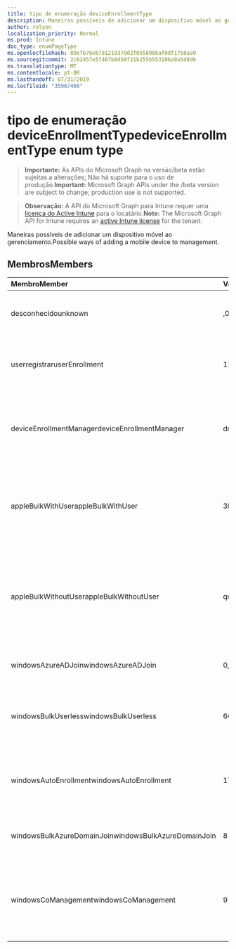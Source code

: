 ```yaml
---
title: tipo de enumeração deviceEnrollmentType
description: Maneiras possíveis de adicionar um dispositivo móvel ao gerenciamento.
author: rolyon
localization_priority: Normal
ms.prod: Intune
doc_type: enumPageType
ms.openlocfilehash: 89efb76eb78121937dd2f0558986af0df1750aa9
ms.sourcegitcommit: 2c62457e57467b8d50f21b255b553106a9a5d8d6
ms.translationtype: MT
ms.contentlocale: pt-BR
ms.lasthandoff: 07/31/2019
ms.locfileid: "35967466"
---
```

# <a name="deviceenrollmenttype-enum-type"></a><span data-ttu-id="fde1d-103">tipo de enumeração deviceEnrollmentType</span><span class="sxs-lookup"><span data-stu-id="fde1d-103">deviceEnrollmentType enum type</span></span>

> <span data-ttu-id="fde1d-104">**Importante:** As APIs do Microsoft Graph na versão/beta estão sujeitas a alterações; Não há suporte para o uso de produção.</span><span class="sxs-lookup"><span data-stu-id="fde1d-104">**Important:** Microsoft Graph APIs under the /beta version are subject to change; production use is not supported.</span></span>

> <span data-ttu-id="fde1d-105">**Observação:** A API do Microsoft Graph para Intune requer uma [licença do Active Intune](https://go.microsoft.com/fwlink/?linkid=839381) para o locatário.</span><span class="sxs-lookup"><span data-stu-id="fde1d-105">**Note:** The Microsoft Graph API for Intune requires an [active Intune license](https://go.microsoft.com/fwlink/?linkid=839381) for the tenant.</span></span>

<span data-ttu-id="fde1d-106">Maneiras possíveis de adicionar um dispositivo móvel ao gerenciamento.</span><span class="sxs-lookup"><span data-stu-id="fde1d-106">Possible ways of adding a mobile device to management.</span></span>

## <a name="members"></a><span data-ttu-id="fde1d-107">Membros</span><span class="sxs-lookup"><span data-stu-id="fde1d-107">Members</span></span>
|<span data-ttu-id="fde1d-108">Membro</span><span class="sxs-lookup"><span data-stu-id="fde1d-108">Member</span></span>|<span data-ttu-id="fde1d-109">Valor</span><span class="sxs-lookup"><span data-stu-id="fde1d-109">Value</span></span>|<span data-ttu-id="fde1d-110">Descrição</span><span class="sxs-lookup"><span data-stu-id="fde1d-110">Description</span></span>|
|:---|:---|:---|
|<span data-ttu-id="fde1d-111">desconhecido</span><span class="sxs-lookup"><span data-stu-id="fde1d-111">unknown</span></span>|<span data-ttu-id="fde1d-112">,0</span><span class="sxs-lookup"><span data-stu-id="fde1d-112">0</span></span>|<span data-ttu-id="fde1d-113">O valor padrão, o tipo de registro não foi coletado.</span><span class="sxs-lookup"><span data-stu-id="fde1d-113">Default value, enrollment type was not collected.</span></span>|
|<span data-ttu-id="fde1d-114">userregistrar</span><span class="sxs-lookup"><span data-stu-id="fde1d-114">userEnrollment</span></span>|<span data-ttu-id="fde1d-115">1</span><span class="sxs-lookup"><span data-stu-id="fde1d-115">1</span></span>|<span data-ttu-id="fde1d-116">Registro controlado pelo usuário por meio do canal BYOD.</span><span class="sxs-lookup"><span data-stu-id="fde1d-116">User driven enrollment through BYOD channel.</span></span>|
|<span data-ttu-id="fde1d-117">deviceEnrollmentManager</span><span class="sxs-lookup"><span data-stu-id="fde1d-117">deviceEnrollmentManager</span></span>|<span data-ttu-id="fde1d-118">duas</span><span class="sxs-lookup"><span data-stu-id="fde1d-118">2</span></span>|<span data-ttu-id="fde1d-119">Registro de usuário com uma conta de Gerenciador de registro de dispositivo.</span><span class="sxs-lookup"><span data-stu-id="fde1d-119">User enrollment with a device enrollment manager account.</span></span>|
|<span data-ttu-id="fde1d-120">appleBulkWithUser</span><span class="sxs-lookup"><span data-stu-id="fde1d-120">appleBulkWithUser</span></span>|<span data-ttu-id="fde1d-121">3D</span><span class="sxs-lookup"><span data-stu-id="fde1d-121">3</span></span>|<span data-ttu-id="fde1d-122">Inscrição em massa da Apple com o desafio do usuário.</span><span class="sxs-lookup"><span data-stu-id="fde1d-122">Apple bulk enrollment with user challenge.</span></span> <span data-ttu-id="fde1d-123">(DEP, Apple Configurator)</span><span class="sxs-lookup"><span data-stu-id="fde1d-123">(DEP, Apple Configurator)</span></span>|
|<span data-ttu-id="fde1d-124">appleBulkWithoutUser</span><span class="sxs-lookup"><span data-stu-id="fde1d-124">appleBulkWithoutUser</span></span>|<span data-ttu-id="fde1d-125">quatro</span><span class="sxs-lookup"><span data-stu-id="fde1d-125">4</span></span>|<span data-ttu-id="fde1d-126">Inscrição em massa da Apple sem o desafio do usuário.</span><span class="sxs-lookup"><span data-stu-id="fde1d-126">Apple bulk enrollment without user challenge.</span></span> <span data-ttu-id="fde1d-127">(DEP, Apple Configurator, configuração móvel)</span><span class="sxs-lookup"><span data-stu-id="fde1d-127">(DEP, Apple Configurator, Mobile Config)</span></span>|
|<span data-ttu-id="fde1d-128">windowsAzureADJoin</span><span class="sxs-lookup"><span data-stu-id="fde1d-128">windowsAzureADJoin</span></span>|<span data-ttu-id="fde1d-129">0,5</span><span class="sxs-lookup"><span data-stu-id="fde1d-129">5</span></span>|<span data-ttu-id="fde1d-130">Ingressar no Azure AD do Windows 10.</span><span class="sxs-lookup"><span data-stu-id="fde1d-130">Windows 10 Azure AD Join.</span></span>|
|<span data-ttu-id="fde1d-131">windowsBulkUserless</span><span class="sxs-lookup"><span data-stu-id="fde1d-131">windowsBulkUserless</span></span>|<span data-ttu-id="fde1d-132">6</span><span class="sxs-lookup"><span data-stu-id="fde1d-132">6</span></span>|<span data-ttu-id="fde1d-133">Registro em massa do Windows 10 através do ICD com o certificado.</span><span class="sxs-lookup"><span data-stu-id="fde1d-133">Windows 10 Bulk enrollment through ICD with certificate.</span></span>|
|<span data-ttu-id="fde1d-134">windowsAutoEnrollment</span><span class="sxs-lookup"><span data-stu-id="fde1d-134">windowsAutoEnrollment</span></span>|<span data-ttu-id="fde1d-135">178</span><span class="sxs-lookup"><span data-stu-id="fde1d-135">7</span></span>|<span data-ttu-id="fde1d-136">Registro automático do Windows 10.</span><span class="sxs-lookup"><span data-stu-id="fde1d-136">Windows 10 automatic enrollment.</span></span> <span data-ttu-id="fde1d-137">(Adicionar conta de trabalho)</span><span class="sxs-lookup"><span data-stu-id="fde1d-137">(Add work account)</span></span>|
|<span data-ttu-id="fde1d-138">windowsBulkAzureDomainJoin</span><span class="sxs-lookup"><span data-stu-id="fde1d-138">windowsBulkAzureDomainJoin</span></span>|<span data-ttu-id="fde1d-139">8 </span><span class="sxs-lookup"><span data-stu-id="fde1d-139">8</span></span>|<span data-ttu-id="fde1d-140">Ingresso no Azure AD em massa do Windows 10.</span><span class="sxs-lookup"><span data-stu-id="fde1d-140">Windows 10 bulk Azure AD Join.</span></span>|
|<span data-ttu-id="fde1d-141">windowsCoManagement</span><span class="sxs-lookup"><span data-stu-id="fde1d-141">windowsCoManagement</span></span>|<span data-ttu-id="fde1d-142">9 </span><span class="sxs-lookup"><span data-stu-id="fde1d-142">9</span></span>|<span data-ttu-id="fde1d-143">Co-gerenciamento de intergestão do Windows 10 disparado por AutoPilot ou política de grupo.</span><span class="sxs-lookup"><span data-stu-id="fde1d-143">Windows 10 Co-Management triggered by AutoPilot or Group Policy.</span></span>|






